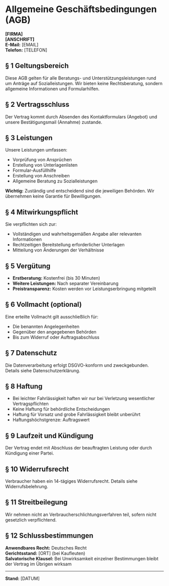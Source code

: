# Allgemeine Geschäftsbedingungen (AGB)

**[FIRMA]**  
**[ANSCHRIFT]**  
**E-Mail:** [EMAIL]  
**Telefon:** [TELEFON]

## § 1 Geltungsbereich

Diese AGB gelten für alle Beratungs- und Unterstützungsleistungen rund um Anträge auf Sozialleistungen. Wir bieten keine Rechtsberatung, sondern allgemeine Informationen und Formularhilfen.

## § 2 Vertragsschluss

Der Vertrag kommt durch Absenden des Kontaktformulars (Angebot) und unsere Bestätigungsmail (Annahme) zustande.

## § 3 Leistungen

Unsere Leistungen umfassen:
- Vorprüfung von Ansprüchen
- Erstellung von Unterlagenlisten  
- Formular-Ausfüllhilfe
- Erstellung von Anschreiben
- Allgemeine Beratung zu Sozialleistungen

**Wichtig:** Zuständig und entscheidend sind die jeweiligen Behörden. Wir übernehmen keine Garantie für Bewilligungen.

## § 4 Mitwirkungspflicht

Sie verpflichten sich zur:
- Vollständigen und wahrheitsgemäßen Angabe aller relevanten Informationen
- Rechtzeitigen Bereitstellung erforderlicher Unterlagen
- Mitteilung von Änderungen der Verhältnisse

## § 5 Vergütung

- **Erstberatung:** Kostenfrei (bis 30 Minuten)
- **Weitere Leistungen:** Nach separater Vereinbarung
- **Preistransparenz:** Kosten werden vor Leistungserbringung mitgeteilt

## § 6 Vollmacht (optional)

Eine erteilte Vollmacht gilt ausschließlich für:
- Die benannten Angelegenheiten
- Gegenüber den angegebenen Behörden  
- Bis zum Widerruf oder Auftragsabschluss

## § 7 Datenschutz

Die Datenverarbeitung erfolgt DSGVO-konform und zweckgebunden. Details siehe Datenschutzerklärung.

## § 8 Haftung

- Bei leichter Fahrlässigkeit haften wir nur bei Verletzung wesentlicher Vertragspflichten
- Keine Haftung für behördliche Entscheidungen
- Haftung für Vorsatz und grobe Fahrlässigkeit bleibt unberührt
- Haftungshöchstgrenze: Auftragswert

## § 9 Laufzeit und Kündigung

Der Vertrag endet mit Abschluss der beauftragten Leistung oder durch Kündigung einer Partei.

## § 10 Widerrufsrecht

Verbraucher haben ein 14-tägiges Widerrufsrecht. Details siehe Widerrufsbelehrung.

## § 11 Streitbeilegung

Wir nehmen nicht an Verbraucherschlichtungsverfahren teil, sofern nicht gesetzlich verpflichtend.

## § 12 Schlussbestimmungen

**Anwendbares Recht:** Deutsches Recht  
**Gerichtsstand:** [ORT] (bei Kaufleuten)  
**Salvatorische Klausel:** Bei Unwirksamkeit einzelner Bestimmungen bleibt der Vertrag im Übrigen wirksam

---

**Stand:** [DATUM]